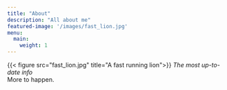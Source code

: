 ```yaml
---
title: "About"
description: "All about me"
featured-image: '/images/fast_lion.jpg'
menu:
  main:
    weight: 1
---
```


{{< figure src="fast_lion.jpg" title="A fast running lion">}}
_The most up-to-date info_  
More to happen.

